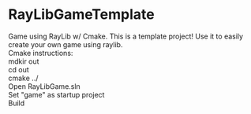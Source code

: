 # RayLibGameTemplate
Game using RayLib w/ Cmake.
This is a template project! Use it to easily create your own game using raylib. \
Cmake instructions:\
mdkir out\
cd out\
cmake ../\
Open RayLibGame.sln\
Set "game" as startup project\
Build
